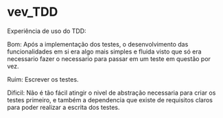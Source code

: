 # vev_TDD

Experiência de uso do TDD:

Bom: Após a implementação dos testes, o desenvolvimento das funcionalidades em si era algo mais simples e fluida visto que só era necessario fazer o necessario para passar em um teste em questão por vez.

Ruim: Escrever os testes.

Dificil: Não é tão fácil atingir o nivel de abstração necessaria para criar os testes primeiro, e também a dependencia que existe de requisitos claros para poder realizar a escrita dos testes.

